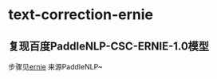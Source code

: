 # text-correction-ernie

## 复现百度PaddleNLP-CSC-ERNIE-1.0模型

步骤见[ernie](./ERNIE_README.md) 来源PaddleNLP~

